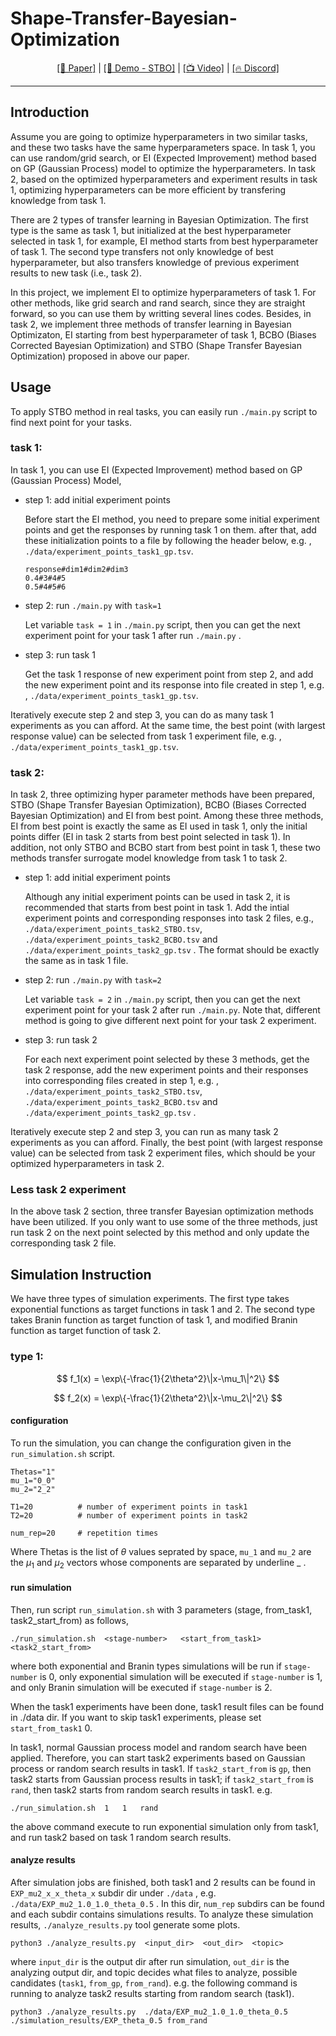 # Shape-Transfer-Bayesian-Optimization

<p align="center"><a href="https://arxiv.org/pdf/2305.13304.pdf">[📄 Paper]</a> | <a href="https://www.aiwaves.org/recurrentgpt">[🤗 Demo - STBO]</a> |  <a href="https://www.youtube.com/watch?v=rMnw3ljCibc">[📺 Video]</a> | <a href="https://discord.gg/aNznfrYPeR">[🔥 Discord]</a> </p>
<hr>

## Introduction

Assume you are going to optimize hyperparameters in two similar tasks, and these two tasks have the same hyperparameters space. In task 1, you can use random/grid search, or EI (Expected Improvement) method based on GP (Gaussian Process) model to optimize the hyperparameters. In task 2, based on the optimized hyperparameters and experiment results in task 1, optimizing hyperparameters can be more efficient by transfering knowledge from task 1.

There are 2 types of transfer learning in Bayesian Optimization. The first type is the same as task 1, but initialized at the best hyperparameter selected in task 1, for example, EI method starts from best hyperparameter of task 1. The second type transfers not only knowledge of best hyperparameter, but also transfers knowledge of previous experiment results to new task (i.e., task 2).

In this project, we implement EI to optimize hyperparameters of task 1. For other methods, like grid search and rand search, since they are straight forward, so you can use them by writting several lines codes. Besides, in task 2, we implement three methods of transfer learning in Bayesian Optimizaton, EI starting from best hyperparameter of task 1, BCBO (Biases Corrected Bayesian Optimization) and STBO (Shape Transfer Bayesian Optimization) proposed in above our paper.

## Usage

To apply STBO method in real tasks, you can easily run `./main.py` script to find next point for your tasks.

### task 1:

In task 1, you can use EI (Expected Improvement) method based on GP (Gaussian Process) Model,

* step 1: add initial experiment points

  Before start the EI method, you need to prepare some initial experiment points and get the responses by running task 1 on them. after that, add these initialization points to a file by following the header below, e.g. , `./data/experiment_points_task1_gp.tsv`.

  ```
  response#dim1#dim2#dim3
  0.4#3#4#5
  0.5#4#5#6
  ```
* step 2: run `./main.py` with `task=1`

  Let variable `task = 1` in `./main.py` script, then you can get the next experiment point for your task 1 after run `./main.py` .
* step 3: run task 1

  Get the task 1 response of new experiment point from step 2, and add the new experiment point and its response into file created in step 1, e.g. , `./data/experiment_points_task1_gp.tsv`.

Iteratively execute step 2 and step 3, you can do as many task 1 experiments as you can afford. At the same time, the best point (with largest response value) can be selected from task 1 experiment file, e.g. , `./data/experiment_points_task1_gp.tsv`.

### task 2:

In task 2, three optimizing hyper parameter methods have been prepared, STBO (Shape Transfer Bayesian Optimization), BCBO (Biases  Corrected Bayesian Optimization) and EI from best point. Among these three methods, EI from best point is exactly the same as EI used in task 1, only the initial points differ (EI in task 2 starts from best point selected in task 1). In addition, not only STBO and BCBO start from best point in task 1, these two methods transfer surrogate model knowledge from task 1 to task 2.

* step 1: add initial experiment points

  Although any initial experiment points can be used in task 2, it is recommended that starts from best point in task 1. Add the intial experiment points and corresponding responses into task 2 files, e.g., `./data/experiment_points_task2_STBO.tsv`, `./data/experiment_points_task2_BCBO.tsv` and `./data/experiment_points_task2_gp.tsv` . The format should be exactly the same as in task 1 file.
* step 2: run `./main.py` with `task=2`

  Let variable `task = 2` in `./main.py` script, then you can get the next experiment point for your task 2 after run `./main.py`. Note that, different method is going to give different next point for your task 2 experiment.
* step 3: run task 2

  For each next experiment point selected by these 3 methods, get the task 2 response, add the new experiment points and their responses into corresponding files created in step 1, e.g. , `./data/experiment_points_task2_STBO.tsv`, `./data/experiment_points_task2_BCBO.tsv` and `./data/experiment_points_task2_gp.tsv` .

Iteratively execute step 2 and step 3, you can run as many task 2 experiments as you can afford. Finally, the best point (with largest response value) can be selected from task 2 experiment files, which should be your optimized hyperparameters in task 2.

### Less task 2 experiment

In the above task 2 section, three transfer Bayesian optimization methods have been utilized. If you only want to use some of the three methods, just run task 2 on the next point selected by this method and only update the corresponding task 2 file.

## Simulation Instruction

We have three types of simulation experiments. The first type takes exponential functions as target functions in task 1 and 2. The second type takes Branin function as target function of task 1, and modified Branin function as target function of task 2.

### type 1:

$$
f_1(x) = \exp\{-\frac{1}{2\theta^2}\|x-\mu_1\|^2\}
$$

$$
f_2(x) = \exp\{-\frac{1}{2\theta^2}\|x-\mu_2\|^2\}
$$

#### configuration

To run the simulation, you can change the configuration given in the ``run_simulation.sh`` script.

```
Thetas="1"  
mu_1="0_0"
mu_2="2_2"

T1=20          # number of experiment points in task1 
T2=20          # number of experiment points in task2

num_rep=20     # repetition times 
```

Where Thetas is the list of $\theta$ values seprated by space, `mu_1` and `mu_2` are the $\mu_1$ and $\mu_2$ vectors whose components are separated by underline _ .

#### run simulation

Then, run script `run_simulation.sh` with 3 parameters (stage, from_task1, task2_start_from) as follows,

```
./run_simulation.sh  <stage-number>   <start_from_task1>   <task2_start_from>
```

where both exponential and Branin types simulations will be run if `stage-number` is 0, only exponential simulation will be executed if `stage-number` is 1, and only Branin simulation will be executed if `stage-number` is 2.

When the task1 experiments have been done,  task1 result files can be found in ./data dir. If you want to skip task1 experiments, please set `start_from_task1` 0.

In task1, normal Gaussian process model and random search have been applied. Therefore, you can start task2 experiments based on Gaussian process or random search results in task1. If `task2_start_from` is `gp`, then task2 starts from Gaussian process results in task1; if `task2_start_from` is `rand`, then task2 starts from random search results in task1. e.g.

```
./run_simulation.sh  1   1   rand
```

the above command execute to run exponential simulation only from task1, and run task2 based on  task 1 random search results.

#### analyze results

After simulation jobs are finished, both task1 and 2 results can be found in `EXP_mu2_x_x_theta_x` subdir dir under `./data` , e.g. `./data/EXP_mu2_1.0_1.0_theta_0.5` . In this dir, `num_rep` subdirs can be found and each subdir contains simulations results. To analyze these simulation results, `./analyze_results.py` tool generate some plots.

```
python3 ./analyze_results.py  <input_dir>  <out_dir>  <topic>
```

where `input_dir` is the output dir after run simulation, `out_dir` is the analyzing output dir, and topic decides what files to analyze, possible candidates (`task1`,  `from_gp`, `from_rand`). e.g. the following command is running to analyze task2 results starting from random search (task1).

```
python3 ./analyze_results.py  ./data/EXP_mu2_1.0_1.0_theta_0.5 ./simulation_results/EXP_theta_0.5 from_rand
```
